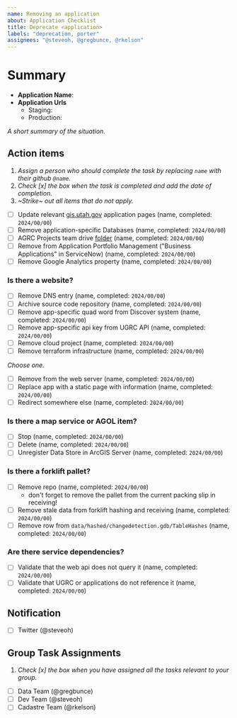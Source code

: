 ```yaml
---
name: Removing an application
about: Application Checklist
title: Deprecate <application>
labels: "deprecation, porter"
assignees: "@steveoh, @gregbunce, @rkelson"
---
```


# Summary

- **Application Name**:
- **Application Urls**
  - Staging:
  - Production:

_A short summary of the situation._

## Action items

1. _Assign a person who should complete the task by replacing `name` with their github `@name`._
1. _Check [x] the box when the task is completed and add the date of completion._
1. _~Strike~ out all items that do not apply._

- [ ] Update relevant [gis.utah.gov](https://gis.utah.gov/developer/application) application pages (name, completed: `2024/00/00`)
- [ ] Remove application-specific Databases (name, completed: `2024/00/00`)
- [ ] AGRC Projects team drive [folder](https://drive.google.com/drive/folders/0AIVByxAYHd4oUk9PVA) (name, completed: `2024/00/00`)
- [ ] Remove from Application Portfolio Management ("Business Applications" in ServiceNow) (name, completed: `2024/00/00`)
- [ ] Remove Google Analytics property (name, completed: `2024/00/00`)

### Is there a website?

- [ ] Remove DNS entry (name, completed: `2024/00/00`)
- [ ] Archive source code repository (name, completed: `2024/00/00`)
- [ ] Remove app-specific quad word from Discover system (name, completed: `2024/00/00`)
- [ ] Remove app-specific api key from UGRC API (name, completed: `2024/00/00`)
- [ ] Remove cloud project (name, completed: `2024/00/00`)
- [ ] Remove terraform infrastructure (name, completed: `2024/00/00`)

_Choose one._

- [ ] Remove from the web server (name, completed: `2024/00/00`)
- [ ] Replace app with a static page with information (name, completed: `2024/00/00`)
- [ ] Redirect somewhere else (name, completed: `2024/00/00`)

### Is there a map service or AGOL item?

- [ ] Stop (name, completed: `2024/00/00`)
- [ ] Delete (name, completed: `2024/00/00`)
- [ ] Unregister Data Store in ArcGIS Server (name, completed: `2024/00/00`)

### Is there a forklift pallet?

- [ ] Remove repo (name, completed: `2024/00/00`)
  - don't forget to remove the pallet from the current packing slip in receiving!
- [ ] Remove stale data from forklift hashing and receiving (name, completed: `2024/00/00`)
- [ ] Remove row from `data/hashed/changedetection.gdb/TableHashes` (name, completed: `2024/00/00`)

### Are there service dependencies?

- [ ] Validate that the web api does not query it (name, completed: `2024/00/00`)
- [ ] Validate that UGRC or applications do not reference it (name, completed: `2024/00/00`)

## Notification

- [ ] Twitter (@steveoh)

## Group Task Assignments

1. _Check [x] the box when you have assigned all the tasks relevant to your group._

- [ ] Data Team (@gregbunce)
- [ ] Dev Team (@steveoh)
- [ ] Cadastre Team (@rkelson)

